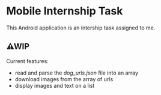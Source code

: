 # Mobile Internship Task

This Android application is an intership task assigned to me.

## **⚠WIP**

Current features:
- read and parse the *dog_urls.json* file into an array
- download images from the array of urls
- display images and text on a list
